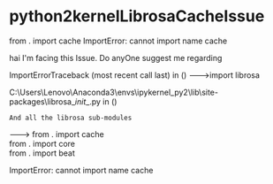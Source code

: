 # python2kernelLibrosaCacheIssue
from . import cache ImportError: cannot import name cache

hai I'm facing this Issue. Do anyOne suggest me regarding

ImportErrorTraceback (most recent call last)
<ipython-input-18-989066361697> in <module>()
  --->import librosa

C:\Users\Lenovo\Anaconda3\envs\ipykernel_py2\lib\site-packages\librosa\__init__.py in <module>()
       
    And all the librosa sub-modules
---> from . import cache  
from . import core  
from . import beat

ImportError: cannot import name cache
